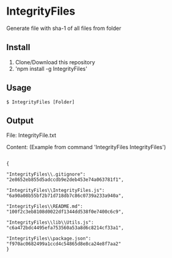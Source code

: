 # IntegrityFiles

Generate file with sha-1 of all files from folder

## Install
1. Clone/Download this repository
2. 'npm install -g IntegrityFiles'

## Usage
```
$ IntegrityFiles [Folder]
```

## Output

File: IntegrityFile.txt

Content: (Example from command 'IntegrityFiles IntegrityFiles\')

```

{

"IntegrityFiles\\.gitignore": "2e8652eb855d5adccdb9e2deb453e74a063781f1",

"IntegrityFiles\\IntegrityFiles.js": "6a90a08b55bf2b71d718db7c86c0739a233a940a",

"IntegrityFiles\\README.md": "100f2c3eb8108d0022df1344dd538f0e7400c6c9",

"IntegrityFiles\\lib\\Utils.js": "c6a472bdc4495efa753560a53a8d6c8214cf33a1",

"IntegrityFiles\\package.json": "f970ac0682499a1ccd4c54865d8e8ca24e8f7aa2"
}

```